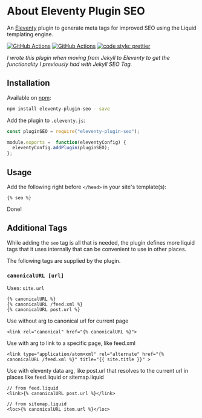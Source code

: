 # About Eleventy Plugin SEO

An [Eleventy](https://github.com/11ty/eleventy) plugin to generate meta tags for improved SEO using the Liquid templating engine.

[![GitHub Actions](https://github.com/artstorm/eleventy-plugin-seo/workflows/CI/badge.svg)](https://github.com/artstorm/eleventy-plugin-seo/actions)
[![GitHub Actions](https://github.com/artstorm/eleventy-plugin-seo/workflows/style/badge.svg)](https://github.com/artstorm/eleventy-plugin-seo/actions)
[![code style: prettier](https://img.shields.io/badge/code_style-prettier-ff69b4.svg)](https://github.com/prettier/prettier)

_I wrote this plugin when moving from Jekyll to Eleventy to get the functionality I previously had with Jekyll SEO Tag._

## Installation

Available on [npm](https://www.npmjs.com/package/eleventy-plugin-seo):

```sh
npm install eleventy-plugin-seo --save
```

Add the plugin to `.eleventy.js`:

```js
const pluginSEO = require("eleventy-plugin-seo");

module.exports =  function(eleventyConfig) {
  eleventyConfig.addPlugin(pluginSEO);
};
```

## Usage

Add the following right before `</head>` in your site's template(s):

```liquid
{% seo %}
```

Done!

## Additional Tags

While adding the `seo` tag is all that is needed, the plugin defines more liquid tags that it uses internally that can be convenient to use in other places.

The following tags are supplied by the plugin.

### `canonicalURL [url]`

Uses: `site.url`

```liquid
{% canonicalURL %}
{% canonicalURL /feed.xml %}
{% canonicalURL post.url %}
```

Use without arg to canonical url for current page
```
<link rel="canonical" href="{% canonicalURL %}">
```

Use with arg to link to a specific page, like feed.xml

```liquid
<link type="application/atom+xml" rel="alternate" href="{% canonicalURL /feed.xml %}" title="{{ site.title }}" >
```

Use with eleventy data arg, like post.url that resolves to the current url in places like feed.liquid or sitemap.liquid
```liquid
// from feed.liquid
<link>{% canonicalURL post.url %}</link>

// from sitemap.liquid
<loc>{% canonicalURL item.url %}</loc>
```
